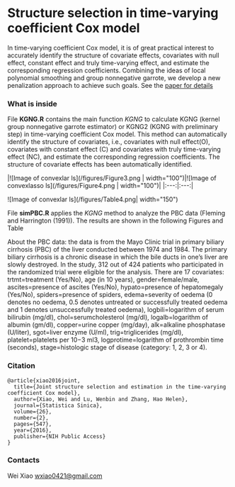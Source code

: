 Structure selection in time-varying coefficient Cox model
=========================================================

In time-varying coefficient Cox model, it is of great practical interest to accurately identify the structure of covariate effects, covariates with null effect, constant effect and truly time-varying effect, and estimate the corresponding
regression coefficients. Combining the ideas of local polynomial smoothing and group nonnegative garrote, we develop a new penalization approach to achieve such goals. See the [paper for details](https://www.ncbi.nlm.nih.gov/pmc/articles/PMC4987133/)

### What is inside
File **KGNG.R** contains the main function *KGNG* to calculate KGNG (kernel group nonnegative garrote estimator) or KGNG2 (KGNG with preliminary step) in time-varying coefficient Cox model. This method can automatically identify the structure of covariates, i.e., covariates with null effect(O), covariates with constant effect (C) and covariates with truly time-varying effect (NC), and estimate the corresponding regression coefficients. The structure of covariate effects has been automatically identified. 

|![Image of convexlar ls](/figures/Figure3.png | width="100")|![Image of convexlasso ls](/figures/Figure4.png | width="100")|
|:---:|:---:|

![Image of convexlar ls](/figures/Table4.png| width="150")

File **simPBC.R** applies the *KGNG* method to analyze the PBC data (Fleming and Harrington (1991)). The results are shown in the following Figures and Table

About the PBC data: the data is from the Mayo Clinic trial in primary biliary cirrhosis (PBC) of the liver conducted between 1974 and 1984. The primary biliary cirrhosis is a chronic disease in which the bile ducts in one’s liver are slowly destroyed. In the study, 312 out of 424 patients who participated in the randomized trial were eligible for the analysis. There are 17 covariates: trtmt=treatment (Yes/No), age (in 10 years), gender=female/male, ascites=presence of ascites (Yes/No), hypato=presence of hepatomegaly (Yes/No), spiders=presence of spiders, edema=severity of oedema (0 denotes no oedema,
0.5 denotes untreated or successfully treated oedema and 1 denotes unsuccessfully treated oedema), logbili=logarithm of serum bilirubin (mg/dl), chol=serumcholesterol (mg/dl), logalb=logarithm of albumin (gm/dl), copper=urine copper (mg/day), alk=alkaline phosphatase (U/liter), sgot=liver enzyme (U/ml), trig=triglicerides (mg/dl), platelet=platelets per 10−3 ml3, logprotime=logarithm of prothrombin time (seconds), stage=histologic stage of disease (category: 1, 2, 3 or 4). 

### Citation
```
@article{xiao2016joint,
  title={Joint structure selection and estimation in the time-varying coefficient Cox model},
  author={Xiao, Wei and Lu, Wenbin and Zhang, Hao Helen},
  journal={Statistica Sinica},
  volume={26},
  number={2},
  pages={547},
  year={2016},
  publisher={NIH Public Access}
}
```
### Contacts
Wei Xiao <wxiao0421@gmail.com>         


